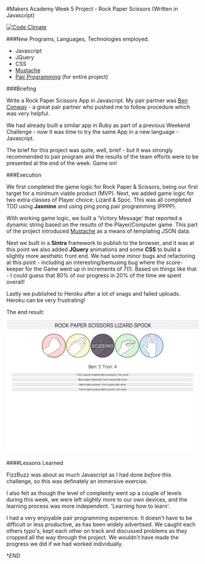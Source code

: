 #Makers Academy Week 5 Project - Rock Paper Scissors (Written in Javascript)  

[![Code Climate](https://codeclimate.com/github/nickbdyer/rps-ruby-javascript/badges/gpa.svg)](https://codeclimate.com/github/nickbdyer/rps-ruby-javascript)
   
###New Programs, Languages, Technologies employed.  
    
+ Javascript
+ JQuery
+ CSS
+ [Mustache](http://mustache.github.io/)
+ [Pair Programming](http://www.jayway.com/2014/05/11/ping-pong-pairing-over-git/) (for entire project)
    
###Briefing
   
Write a Rock Paper Scissors App in Javascript. My pair partner was [Ben Conway](https://github.com/Benc93) - a great pair partner who pushed me to follow procedure which was very helpful. 
   
We had already built a similar app in Ruby as part of a previous Weekend Challenge - now it was time to try the same App in a new language - Javascript. 
   
The brief for this project was quite, well, brief - but it was strongly recommended to pair program and the results of the team efforts were to be presented at the end of the week. Game on!
    
###Execution
   
We first completed the game logic for Rock Paper & Scissors, being our first target for a minimum viable product (MVP). Next, we added game logic for two extra classes of Player choice: Lizard & Spoc. This was all completed TDD using **Jasmine** and using ping pong pair programming (PPPP). 
   
With working game logic, we built a 'Victory Message' that reported a dynamic string based on the results of the Player/Computer game. This part of the project introduced [Mustache](http://mustache.github.io/) as a means of templating JSON data. 
   
Next we built in a **Sintra** framework to publish to the browser, and it was at this point we also added **JQuery** animations and some **CSS** to build a slightly more aesthetic front end. We had some minor bugs and refactoring at this point - including an interesting/bemusing bug where the score-keeper for the Game went up in increments of 7(!). Based on things like that - I could guess that 80% of our progress in 20% of the time we spent overall!  
   
Lastly we published to Heroku after a lot of snags and failed uploads. Heroku can be very frustrating! 
   
The end result:
   
![alt text](images/RPSJS.png
"Rock Paper Scissors Lizard Spock")

####Lessons Learned
    
FizzBuzz was about as much Javascript as I had done *before* this challenge, so this was definately an immersive exercise. 
   
I also felt as though the level of complexity went up a couple of levels during this week, we were left slightly more to our own devices, and the learning process was more independent. 'Learning how to learn'. 
   
I had a very enjoyable pair programming experience. It doesn't have to be difficult or less productive, as has been widely advertised. We caught each others typo's, kept each other on track and discussed problems as they cropped all the way through the project. We wouldn't have made the progress we did if we had worked individually.  
    
    
**END*
